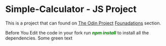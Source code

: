 # Simple-Calculator - JS Project

This is a project that can found on [The Odin Project](https://www.theodinproject.com) [Founadations](https://www.theodinproject.com/paths/foundations/courses/foundations) section.

Before You Edit the code in your fork run <span style="color: green"> ***npm install***</span> to install all the dependencies.
Some green text 
